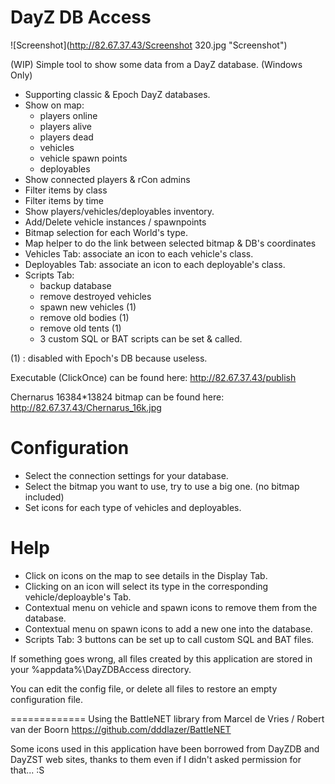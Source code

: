 DayZ DB Access
==============
![Screenshot](http://82.67.37.43/Screenshot 320.jpg "Screenshot")

(WIP) Simple tool to show some data from a DayZ database. (Windows Only)

 - Supporting classic & Epoch DayZ databases.
 - Show on map:
	- players online
	- players alive
	- players dead
	- vehicles
	- vehicle spawn points
	- deployables
 - Show connected players & rCon admins
 - Filter items by class
 - Filter items by time
 - Show players/vehicles/deployables inventory.
 - Add/Delete vehicle instances / spawnpoints
 - Bitmap selection for each World's type.
 - Map helper to do the link between selected bitmap & DB's coordinates
 - Vehicles Tab: associate an icon to each vehicle's class.
 - Deployables Tab: associate an icon to each deployable's class.
 - Scripts Tab:
	- backup database
	- remove destroyed vehicles
	- spawn new vehicles (1)
	- remove old bodies (1)
	- remove old tents (1)
	- 3 custom SQL or BAT scripts can be set & called.

(1) : disabled with Epoch's DB because useless.

Executable (ClickOnce) can be found here:
http://82.67.37.43/publish

Chernarus 16384*13824 bitmap can be found here:
http://82.67.37.43/Chernarus_16k.jpg

Configuration
=============

 - Select the connection settings for your database.
 - Select the bitmap you want to use, try to use a big one. (no bitmap included)
 - Set icons for each type of vehicles and deployables.

Help
====

 - Click on icons on the map to see details in the Display Tab.
 - Clicking on an icon will select its type in the corresponding vehicle/deploayble's Tab.
 - Contextual menu on vehicle and spawn icons to remove them from the database.
 - Contextual menu on spawn icons to add a new one into the database.
 - Scripts Tab: 3 buttons can be set up to call custom SQL and BAT files.

If something goes wrong, all files created by this application are stored in your %appdata%\DayZDBAccess directory.

You can edit the config file, or delete all files to restore an empty configuration file.

=============
Using the BattleNET library from Marcel de Vries / Robert van der Boorn
https://github.com/dddlazer/BattleNET

Some icons used in this application have been borrowed from DayZDB and DayZST web sites, thanks to them even if I didn't asked permission for that... :S
